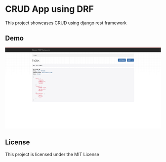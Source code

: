 # CRUD App using DRF

This project showcases CRUD using django rest framework

## Demo

![GET](https://raw.githubusercontent.com/shrine2000/crud-drf/master/screenshots/1.png)

## License

This project is licensed under the MIT License 
